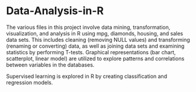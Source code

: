 # Data-Analysis-in-R
The various files in this project involve
data mining, transformation, visualization, and analysis in R using mpg, diamonds, housing, and sales data sets.
This includes cleaning (removing NULL values) and transforming (renaming or converting)
data, as well as joining data sets and examining statistics by performing T-tests.
Graphical representations (bar chart, scatterplot, linear model) are utilized to explore
patterns and correlations between variables in the databases. 

Supervised learning is explored in R by creating classification and regression models.
